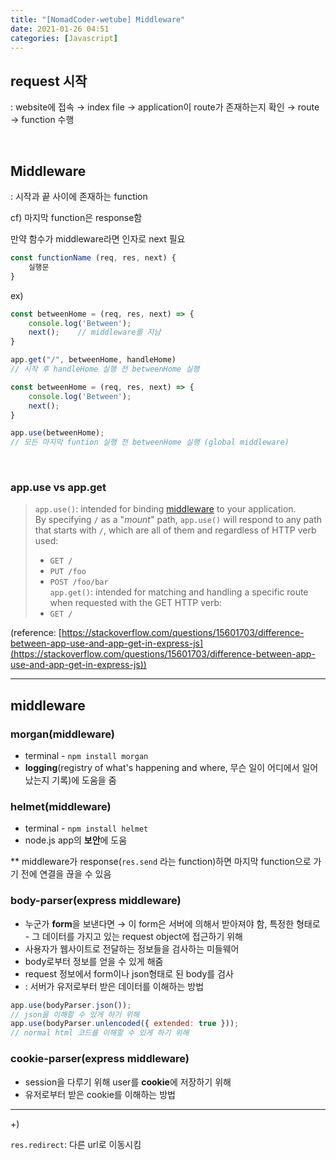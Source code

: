 ```yaml
---
title: "[NomadCoder-wetube] Middleware"
date: 2021-01-26 04:51
categories: [Javascript]
---
```


## request 시작

: website에 접속 → index file → application이 route가 존재하는지 확인 → route → function 수행

<br>

## Middleware

: 시작과 끝 사이에 존재하는 function

cf) 마지막 function은 response함

만약 함수가 middleware라면 인자로 next 필요

```jsx
const functionName (req, res, next) {
	실행문
}
```

ex)

```jsx
const betweenHome = (req, res, next) => {
    console.log('Between');
    next();    // middleware를 지남
}

app.get("/", betweenHome, handleHome)
// 시작 후 handleHome 실행 전 betweenHome 실행
```

```jsx
const betweenHome = (req, res, next) => {
    console.log('Between');
    next();
}

app.use(betweenHome);
// 모든 마지막 funtion 실행 전 betweenHome 실행 (global middleware)
```
<br>

### app.use vs app.get

>`app.use()`: intended for binding [middleware](http://expressjs.com/api.html#middleware) to your application.<br>
>By specifying `/` as a "*mount*" path, `app.use()` will respond to any path that starts with `/`, which are all of them and regardless of HTTP verb used:
>- `GET /`
>- `PUT /foo`
>- `POST /foo/bar`<br>
`app.get()`: intended for matching and handling a specific route when requested with the GET HTTP verb:
>- `GET /`

(reference: [https://stackoverflow.com/questions/15601703/difference-between-app-use-and-app-get-in-express-js](https://stackoverflow.com/questions/15601703/difference-between-app-use-and-app-get-in-express-js))

---

## middleware

### morgan(middleware)

- terminal - `npm install morgan`
- **logging**(registry of what's happening and where, 무슨 일이 어디에서 일어났는지 기록)에 도움을 줌

### helmet(middleware)

- terminal - `npm install helmet`
- node.js app의 **보안**에 도움

** middleware가 response(`res.send` 라는 function)하면 마지막 function으로 가기 전에 연결을 끊을 수 있음

### body-parser(express middleware)

- 누군가 **form**을 보낸다면 → 이 form은 서버에 의해서 받아져야 함, 특정한 형태로 - 그 데이터를 가지고 있는 request object에 접근하기 위해
- 사용자가 웹사이트로 전달하는 정보들을 검사하는 미들웨어
- body로부터 정보를 얻을 수 있게 해줌
- request 정보에서 form이나 json형태로 된 body를 검사
- : 서버가 유저로부터 받은 데이터를 이해하는 방법

```jsx
app.use(bodyParser.json());
// json을 이해할 수 있게 하기 위해
app.use(bodyParser.unlencoded({ extended: true }));
// normal html 코드를 이해할 수 있게 하기 위해
```

### cookie-parser(express middleware)

- session을 다루기 위해 user를 **cookie**에 저장하기 위해
- 유저로부터 받은 cookie를 이해하는 방법

---

+)

`res.redirect`: 다른 url로 이동시킴

